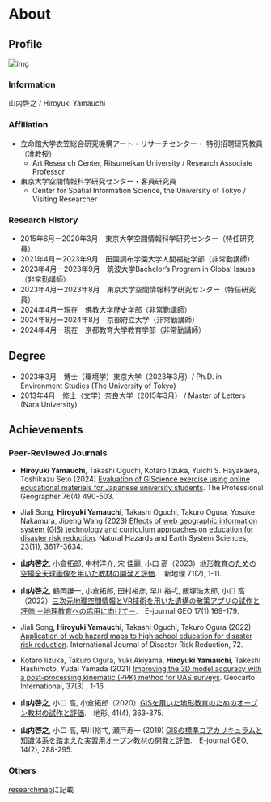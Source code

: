 # About

## Profile

![img](./img/yama.png)

### Information
山内啓之 / Hiroyuki Yamauchi

### Affiliation
- 立命館大学衣笠総合研究機構アート・リサーチセンター・ 特別招聘研究教員（准教授）
	- Art Research Center, Ritsumeikan University / Research Associate Professor
- 東京大学空間情報科学研究センター・客員研究員
	-  Center for Spatial Information Science, the University of Tokyo / Visiting Researcher
  
### Research History
- 2015年6月ー2020年3月　東京大学空間情報科学研究センター（特任研究員）
- 2021年4月ー2023年9月　田園調布学園大学人間福祉学部（非常勤講師）
- 2023年4月ー2023年9月　筑波大学Bachelor’s Program in Global Issues（非常勤講師）
- 2023年4月ー2023年8月　東京大学空間情報科学研究センター（特任研究員）
- 2024年4月ー現在　佛教大学歴史学部（非常勤講師）
- 2024年8月ー2024年8月　京都府立大学（非常勤講師）
- 2024年4月ー現在　京都教育大学教育学部（非常勤講師）

## Degree
- 2023年3月　博士（環境学）東京大学（2023年3月）/ Ph.D. in Environment Studies (The University of Tokyo)
- 2013年4月　修士（文学）奈良大学（2015年3月） / Master of Letters (Nara University)

## Achievements

### Peer-Reviewed Journals

- **Hiroyuki Yamauchi**, Takashi Oguchi, Kotaro Iizuka, Yuichi S. Hayakawa, Toshikazu Seto (2024) [Evaluation of GIScience exercise using online educational materials for Japanese university students](https://www.tandfonline.com/doi/full/10.1080/00330124.2024.2341062). The Professional Geographer 76(4) 490-503.
- Jiali Song, **Hiroyuki Yamauchi**, Takashi Oguchi, Takuro Ogura, Yosuke Nakamura, Jipeng Wang (2023) [Effects of web geographic information system (GIS) technology and curriculum approaches on education for disaster risk reduction](https://egusphere.copernicus.org/preprints/2023/egusphere-2023-1036/). Natural Hazards and Earth System Sciences, 23(11), 3617-3634.
- **山内啓之**, 小倉拓郎, 中村洋介, 宋 佳麗, 小口 高（2023）[地形教育のための空撮全天球画像を用いた教材の開発と評価](https://www.jstage.jst.go.jp/article/newgeo/71/2/71_1/_article/-char/ja).　新地理 71(2), 1-11.
- **山内啓之**, 鶴岡謙一, 小倉拓郎, 田村裕彦, 早川裕弌, 飯塚浩太郎, 小口 高（2022）[三次元地理空間情報とVR技術を用いた遺構の散策アプリの試作と評価 －地理教育への応用に向けて－](https://www.jstage.jst.go.jp/article/ejgeo/17/1/17_169/_article/-char/ja/).　E-journal GEO 17(1) 169-179.
- Jiali Song, **Hiroyuki Yamauchi**, Takashi Oguchi, Takuro Ogura (2022) [Application of web hazard maps to high school education for disaster risk reduction](https://www.sciencedirect.com/science/article/abs/pii/S2212420922000851). 
International Journal of Disaster Risk Reduction, 72.
- Kotaro Iizuka, Takuro Ogura, Yuki Akiyama, **Hiroyuki Yamauchi**, Takeshi Hashimoto, Yudai Yamada (2021) [Improving the 3D model accuracy with a post-processing kinematic (PPK) method for UAS surveys](https://www.tandfonline.com/doi/abs/10.1080/10106049.2021.1882004). Geocarto International, 37(3) , 1-16.
- **山内啓之**, 小口 高, 小倉拓郎（2020）[GISを用いた地形教育のためのオープン教材の試作と評価](https://sites.google.com/site/japangeomorphologicalunion/tjguarchive/2020-2024-v41-%E6%9C%80%E6%96%B0%E5%88%8A).　地形, 41(4), 363-375.
 
- **山内啓之**, 小口 高, 早川裕弌, 瀬戸寿一 (2019) [GISの標準コアカリキュラムと知識体系を踏まえた実習用オープン教材の開発と評価](https://www.jstage.jst.go.jp/article/ejgeo/14/2/14_288/_article/-char/ja/).　E-journal GEO, 14(2), 288-295.

### Others
[researchmap](https://researchmap.jp/hyamauchi)に記載

